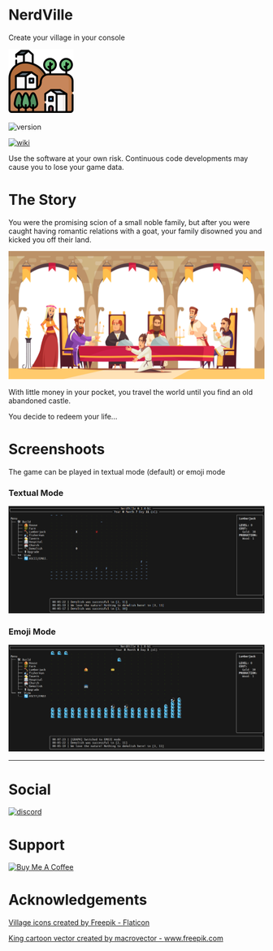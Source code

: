 # NerdVille

Create your village in your console

![Emoji Mode](icons/128.png)

![version](https://img.shields.io/badge/Version-0.2.0+dev-informational?style=for-the-badge)

[![wiki](https://img.shields.io/badge/Documentation-Visit_the_Wiki-informational?style=for-the-badge)](https://github.com/OpenCode/NerdVille/wiki)

Use the software at your own risk. Continuous code developments may cause you to lose your game data.

# The Story

You were the promising scion of a small noble family, but after you were caught having romantic relations with a goat, your family disowned you and kicked you off their land.

![Emoji Mode](readme/img/noble.jpg)

With little money in your pocket, you travel the world until you find an old abandoned castle.

You decide to redeem your life...

# Screenshoots

The game can be played in textual mode (default) or emoji mode

### Textual Mode

![Textual Mode](readme/img/textual_mode.png)

### Emoji Mode

![Emoji Mode](readme/img/emoji_mode.png)


---

# Social

[![discord](https://img.shields.io/discord/942440770277875753?style=for-the-badge&label=Discord&logo=Discord)](https://discord.gg/ngDBEaPYAz)


# Support

<a href="https://www.buymeacoffee.com/scapigliato" target="_blank"><img src="https://cdn.buymeacoffee.com/buttons/lato-blue.png" alt="Buy Me A Coffee" style="height: 51px !important;width: 217px !important;" ></a>

# Acknowledgements

<a href="https://www.flaticon.com/free-icons/village" title="village icons">Village icons created by Freepik - Flaticon</a>

<a href='https://www.freepik.com/vectors/king-cartoon'>King cartoon vector created by macrovector - www.freepik.com</a>
